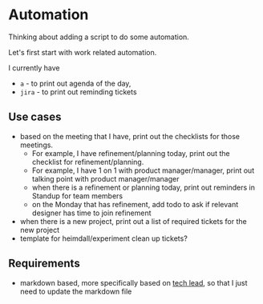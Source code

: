 # Automation

Thinking about adding a script to do some automation.

Let's first start with work related automation.

I currently have

- `a`    - to print out agenda of the day,
- `jira` - to print out reminding tickets

## Use cases

- based on the meeting that I have, print out the checklists for those meetings.
  - For example, I have refinement/planning today, print out the checklist for refinement/planning.
  - For example, I have 1 on 1 with product manager/manager, print out talking point with product manager/manager
  - when there is a refinement or planning today, print out reminders in Standup for team members
  - on the Monday that has refinement, add todo to ask if relevant designer has time to join refinement
- when there is a new project, print out a list of required tickets for the new project
- template for heimdall/experiment clean up tickets?

## Requirements

- markdown based, more specifically based on [tech lead](./cheat-sheet-tech-lead.md), so that I just need to update the markdown file
